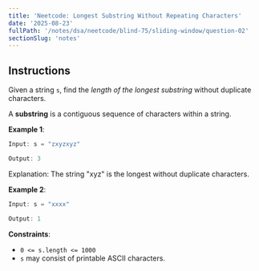```yaml
---
title: 'Neetcode: Longest Substring Without Repeating Characters'
date: '2025-08-23'
fullPath: '/notes/dsa/neetcode/blind-75/sliding-window/question-02'
sectionSlug: 'notes'
---
```


## Instructions

Given a string `s`, find the _length of the longest substring_ without duplicate characters.

A **substring** is a contiguous sequence of characters within a string.

**Example 1**:

```java
Input: s = "zxyzxyz"

Output: 3
```

Explanation: The string "xyz" is the longest without duplicate characters.

**Example 2**:

```java
Input: s = "xxxx"

Output: 1
```

**Constraints**:

- `0 <= s.length <= 1000`
- `s` may consist of printable ASCII characters.
